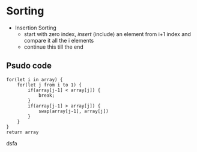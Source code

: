 Sorting 
=======

- Insertion Sorting
    - start with zero index, *insert* (include) an element from i+1 index and compare it all the i elements
    - continue this till the end

Psudo code
----------    
    
    for(let i in array) {
        for(let j from i to 1) {
            if(array[j-1] < array[j]) {
                break;
            }
            if(array[j-1] > array[j]) {
                swap(array[j-1], array[j])
            }
        }
    }
    return array
dsfa